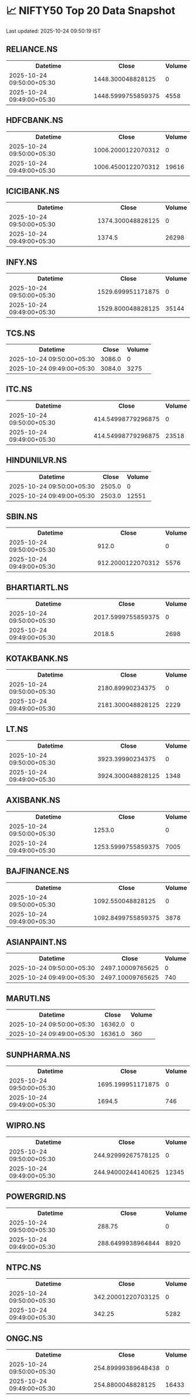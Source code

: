 # 📈 NIFTY50 Top 20 Data Snapshot

Last updated: 2025-10-24 09:50:19 IST

## RELIANCE.NS

<table>
  <tr><th>Datetime</th><th>Close</th><th>Volume</th></tr>
  <tr><td>2025-10-24 09:50:00+05:30</td><td>1448.300048828125</td><td>0</td></tr>
  <tr><td>2025-10-24 09:49:00+05:30</td><td>1448.5999755859375</td><td>4558</td></tr>
</table>

## HDFCBANK.NS

<table>
  <tr><th>Datetime</th><th>Close</th><th>Volume</th></tr>
  <tr><td>2025-10-24 09:50:00+05:30</td><td>1006.2000122070312</td><td>0</td></tr>
  <tr><td>2025-10-24 09:49:00+05:30</td><td>1006.4500122070312</td><td>19616</td></tr>
</table>

## ICICIBANK.NS

<table>
  <tr><th>Datetime</th><th>Close</th><th>Volume</th></tr>
  <tr><td>2025-10-24 09:50:00+05:30</td><td>1374.300048828125</td><td>0</td></tr>
  <tr><td>2025-10-24 09:49:00+05:30</td><td>1374.5</td><td>26298</td></tr>
</table>

## INFY.NS

<table>
  <tr><th>Datetime</th><th>Close</th><th>Volume</th></tr>
  <tr><td>2025-10-24 09:50:00+05:30</td><td>1529.699951171875</td><td>0</td></tr>
  <tr><td>2025-10-24 09:49:00+05:30</td><td>1529.800048828125</td><td>35144</td></tr>
</table>

## TCS.NS

<table>
  <tr><th>Datetime</th><th>Close</th><th>Volume</th></tr>
  <tr><td>2025-10-24 09:50:00+05:30</td><td>3086.0</td><td>0</td></tr>
  <tr><td>2025-10-24 09:49:00+05:30</td><td>3084.0</td><td>3275</td></tr>
</table>

## ITC.NS

<table>
  <tr><th>Datetime</th><th>Close</th><th>Volume</th></tr>
  <tr><td>2025-10-24 09:50:00+05:30</td><td>414.54998779296875</td><td>0</td></tr>
  <tr><td>2025-10-24 09:49:00+05:30</td><td>414.54998779296875</td><td>23518</td></tr>
</table>

## HINDUNILVR.NS

<table>
  <tr><th>Datetime</th><th>Close</th><th>Volume</th></tr>
  <tr><td>2025-10-24 09:50:00+05:30</td><td>2505.0</td><td>0</td></tr>
  <tr><td>2025-10-24 09:49:00+05:30</td><td>2503.0</td><td>12551</td></tr>
</table>

## SBIN.NS

<table>
  <tr><th>Datetime</th><th>Close</th><th>Volume</th></tr>
  <tr><td>2025-10-24 09:50:00+05:30</td><td>912.0</td><td>0</td></tr>
  <tr><td>2025-10-24 09:49:00+05:30</td><td>912.2000122070312</td><td>5576</td></tr>
</table>

## BHARTIARTL.NS

<table>
  <tr><th>Datetime</th><th>Close</th><th>Volume</th></tr>
  <tr><td>2025-10-24 09:50:00+05:30</td><td>2017.5999755859375</td><td>0</td></tr>
  <tr><td>2025-10-24 09:49:00+05:30</td><td>2018.5</td><td>2698</td></tr>
</table>

## KOTAKBANK.NS

<table>
  <tr><th>Datetime</th><th>Close</th><th>Volume</th></tr>
  <tr><td>2025-10-24 09:50:00+05:30</td><td>2180.89990234375</td><td>0</td></tr>
  <tr><td>2025-10-24 09:49:00+05:30</td><td>2181.300048828125</td><td>2229</td></tr>
</table>

## LT.NS

<table>
  <tr><th>Datetime</th><th>Close</th><th>Volume</th></tr>
  <tr><td>2025-10-24 09:50:00+05:30</td><td>3923.39990234375</td><td>0</td></tr>
  <tr><td>2025-10-24 09:49:00+05:30</td><td>3924.300048828125</td><td>1348</td></tr>
</table>

## AXISBANK.NS

<table>
  <tr><th>Datetime</th><th>Close</th><th>Volume</th></tr>
  <tr><td>2025-10-24 09:50:00+05:30</td><td>1253.0</td><td>0</td></tr>
  <tr><td>2025-10-24 09:49:00+05:30</td><td>1253.5999755859375</td><td>7005</td></tr>
</table>

## BAJFINANCE.NS

<table>
  <tr><th>Datetime</th><th>Close</th><th>Volume</th></tr>
  <tr><td>2025-10-24 09:50:00+05:30</td><td>1092.550048828125</td><td>0</td></tr>
  <tr><td>2025-10-24 09:49:00+05:30</td><td>1092.8499755859375</td><td>3878</td></tr>
</table>

## ASIANPAINT.NS

<table>
  <tr><th>Datetime</th><th>Close</th><th>Volume</th></tr>
  <tr><td>2025-10-24 09:50:00+05:30</td><td>2497.10009765625</td><td>0</td></tr>
  <tr><td>2025-10-24 09:49:00+05:30</td><td>2497.10009765625</td><td>740</td></tr>
</table>

## MARUTI.NS

<table>
  <tr><th>Datetime</th><th>Close</th><th>Volume</th></tr>
  <tr><td>2025-10-24 09:50:00+05:30</td><td>16362.0</td><td>0</td></tr>
  <tr><td>2025-10-24 09:49:00+05:30</td><td>16361.0</td><td>360</td></tr>
</table>

## SUNPHARMA.NS

<table>
  <tr><th>Datetime</th><th>Close</th><th>Volume</th></tr>
  <tr><td>2025-10-24 09:50:00+05:30</td><td>1695.199951171875</td><td>0</td></tr>
  <tr><td>2025-10-24 09:49:00+05:30</td><td>1694.5</td><td>746</td></tr>
</table>

## WIPRO.NS

<table>
  <tr><th>Datetime</th><th>Close</th><th>Volume</th></tr>
  <tr><td>2025-10-24 09:50:00+05:30</td><td>244.92999267578125</td><td>0</td></tr>
  <tr><td>2025-10-24 09:49:00+05:30</td><td>244.94000244140625</td><td>12345</td></tr>
</table>

## POWERGRID.NS

<table>
  <tr><th>Datetime</th><th>Close</th><th>Volume</th></tr>
  <tr><td>2025-10-24 09:50:00+05:30</td><td>288.75</td><td>0</td></tr>
  <tr><td>2025-10-24 09:49:00+05:30</td><td>288.6499938964844</td><td>8920</td></tr>
</table>

## NTPC.NS

<table>
  <tr><th>Datetime</th><th>Close</th><th>Volume</th></tr>
  <tr><td>2025-10-24 09:50:00+05:30</td><td>342.20001220703125</td><td>0</td></tr>
  <tr><td>2025-10-24 09:49:00+05:30</td><td>342.25</td><td>5282</td></tr>
</table>

## ONGC.NS

<table>
  <tr><th>Datetime</th><th>Close</th><th>Volume</th></tr>
  <tr><td>2025-10-24 09:50:00+05:30</td><td>254.89999389648438</td><td>0</td></tr>
  <tr><td>2025-10-24 09:49:00+05:30</td><td>254.8800048828125</td><td>16433</td></tr>
</table>

